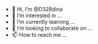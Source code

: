 - 👋 Hi, I’m @D328dina
- 👀 I’m interested in ...
- 🌱 I’m currently learning ...
- 💞️ I’m looking to collaborate on ...
- 📫 How to reach me ...

<!---
D328dina/D328dina is a ✨ special ✨ repository because its `README.md` (this file) appears on your GitHub profile.
You can click the Preview link to take a look at your changes.
--->
